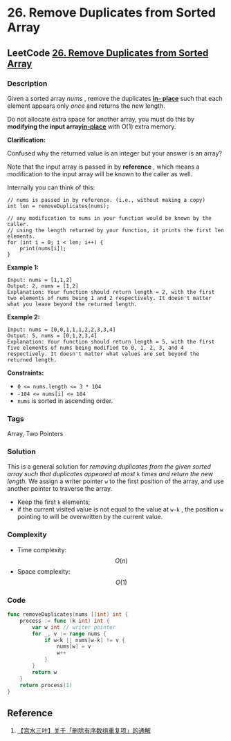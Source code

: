 # 26. Remove Duplicates from Sorted Array

## LeetCode [26. Remove Duplicates from Sorted Array](title)

### Description

Given a sorted array _nums_ , remove the duplicates [**in- place**](https://en.wikipedia.org/wiki/In-place_algorithm) such that each element appears only _once_ and returns the new length.

Do not allocate extra space for another array, you must do this by **modifying the input array**[**in-place**](https://en.wikipedia.org/wiki/In-place_algorithm) with O\(1\) extra memory.

**Clarification:**

Confused why the returned value is an integer but your answer is an array?

Note that the input array is passed in by **reference** , which means a modification to the input array will be known to the caller as well.

Internally you can think of this:

```text
// nums is passed in by reference. (i.e., without making a copy)
int len = removeDuplicates(nums);

// any modification to nums in your function would be known by the caller.
// using the length returned by your function, it prints the first len elements.
for (int i = 0; i < len; i++) {
    print(nums[i]);
}
```

**Example 1:**

```text
Input: nums = [1,1,2]
Output: 2, nums = [1,2]
Explanation: Your function should return length = 2, with the first two elements of nums being 1 and 2 respectively. It doesn't matter what you leave beyond the returned length.
```

**Example 2:**

```text
Input: nums = [0,0,1,1,1,2,2,3,3,4]
Output: 5, nums = [0,1,2,3,4]
Explanation: Your function should return length = 5, with the first five elements of nums being modified to 0, 1, 2, 3, and 4 respectively. It doesn't matter what values are set beyond the returned length.
```

**Constraints:**

* `0 <= nums.length <= 3 * 104`
* `-104 <= nums[i] <= 104`
* `nums` is sorted in ascending order.

### Tags

Array, Two Pointers

### Solution

This is a general solution for _removing duplicates from the given sorted array such that duplicates appeared at most_ `k` _times and return the new length_. We assign a writer pointer `w` to the first position of the array, and use another pointer to traverse the array.

* Keep the first `k` elements;
* if the current visited value is not equal to the value at `w-k` , the position `w` pointing to will be overwritten by the current value.

### Complexity

* Time complexity: $$O(n)$$
* Space complexity: $$O(1)$$

### Code

```go
func removeDuplicates(nums []int) int {
	process := func (k int) int {
		var w int // writer pointer
		for _, v := range nums {
			if w<k || nums[w-k] != v {
				nums[w] = v
				w++
			}
		}
		return w
	}
	return process(1)
}
```

## Reference

1. [【宫水三叶】关于「删除有序数组重复项」的通解](https://leetcode-cn.com/problems/remove-duplicates-from-sorted-array-ii/solution/gong-shui-san-xie-guan-yu-shan-chu-you-x-glnq/)

